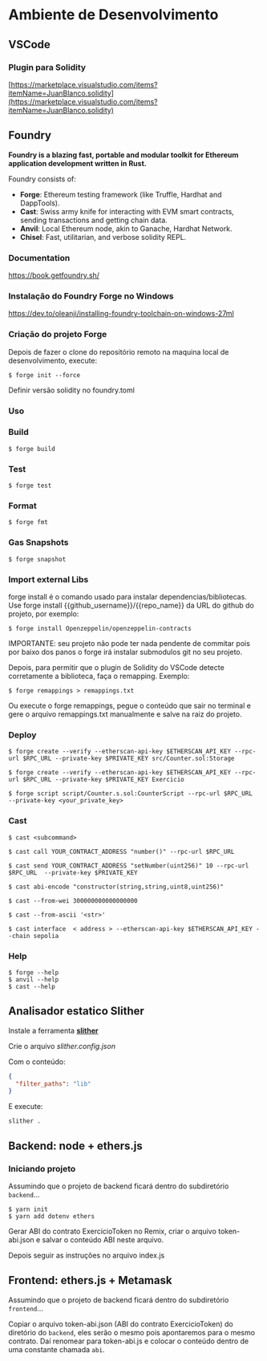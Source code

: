 # Ambiente de Desenvolvimento

## VSCode

### Plugin para Solidity

[https://marketplace.visualstudio.com/items?itemName=JuanBlanco.solidity](https://marketplace.visualstudio.com/items?itemName=JuanBlanco.solidity)

## Foundry

**Foundry is a blazing fast, portable and modular toolkit for Ethereum application development written in Rust.**

Foundry consists of:

-   **Forge**: Ethereum testing framework (like Truffle, Hardhat and DappTools).
-   **Cast**: Swiss army knife for interacting with EVM smart contracts, sending transactions and getting chain data.
-   **Anvil**: Local Ethereum node, akin to Ganache, Hardhat Network.
-   **Chisel**: Fast, utilitarian, and verbose solidity REPL.

### Documentation

https://book.getfoundry.sh/

### Instalação do Foundry Forge no Windows

https://dev.to/oleanji/installing-foundry-toolchain-on-windows-27ml

### Criação do projeto Forge

Depois de fazer o clone do repositório remoto na maquina local de desenvolvimento, execute:

```shell
$ forge init --force
```

Definir versão solidity no foundry.toml

### Uso

### Build

```shell
$ forge build
```

### Test

```shell
$ forge test
```

### Format

```shell
$ forge fmt
```

### Gas Snapshots

```shell
$ forge snapshot
```

### Import external Libs

forge install é o comando usado para instalar dependencias/bibliotecas. Use forge install  {{github_username}}/{{repo_name}} da URL do github do projeto, por exemplo:

```shell
$ forge install Openzeppelin/openzeppelin-contracts
```

IMPORTANTE: seu projeto não pode ter nada pendente de commitar pois por baixo dos panos o forge irá instalar submodulos git no seu projeto.

Depois, para permitir que o plugin de Solidity do VSCode detecte corretamente a biblioteca, faça o remapping. Exemplo:

```shell
$ forge remappings > remappings.txt
```

Ou execute o forge remappings, pegue o conteúdo que sair no terminal e gere o arquivo remappings.txt manualmente e salve na raiz do projeto.

### Deploy

```shell
$ forge create --verify --etherscan-api-key $ETHERSCAN_API_KEY --rpc-url $RPC_URL --private-key $PRIVATE_KEY src/Counter.sol:Storage
```

```shell
$ forge create --verify --etherscan-api-key $ETHERSCAN_API_KEY --rpc-url $RPC_URL --private-key $PRIVATE_KEY Exercicio
```

```shell
$ forge script script/Counter.s.sol:CounterScript --rpc-url $RPC_URL  --private-key <your_private_key>
```

### Cast

```shell
$ cast <subcommand>
```

```shell
$ cast call YOUR_CONTRACT_ADDRESS "number()" --rpc-url $RPC_URL
```

```shell
$ cast send YOUR_CONTRACT_ADDRESS "setNumber(uint256)" 10 --rpc-url $RPC_URL  --private-key $PRIVATE_KEY
```


```shell
$ cast abi-encode "constructor(string,string,uint8,uint256)"
```

```shell
$ cast --from-wei 300000000000000000
```

```shell
$ cast --from-ascii '<str>'
```

```shell
$ cast interface  < address > --etherscan-api-key $ETHERSCAN_API_KEY --chain sepolia
```

### Help

```shell
$ forge --help
$ anvil --help
$ cast --help
```

## Analisador estatico Slither

Instale a ferramenta [**slither**](https://github.com/crytic/slither#how-to-install)

Crie o arquivo *slither.config.json*

Com o conteúdo:

```json
{
  "filter_paths": "lib"
}
```

E execute:

```shell
slither .
```

## Backend: node + ethers.js

### Iniciando projeto

Assumindo que o projeto de backend ficará dentro do subdiretório `backend`...

```shell
$ yarn init
$ yarn add dotenv ethers
```

Gerar ABI do contrato ExercicioToken no Remix, criar o arquivo token-abi.json e salvar o conteúdo ABI neste arquivo.

Depois seguir as instruções no arquivo index.js

## Frontend: ethers.js + Metamask

Assumindo que o projeto de backend ficará dentro do subdiretório `frontend`...

Copiar o arquivo token-abi.json (ABI do contrato ExercicioToken) do diretório do `backend`, eles serão o mesmo pois apontaremos para o mesmo contrato. Daí renomear para token-abi.js e colocar o conteúdo dentro de uma constante chamada `abi`.